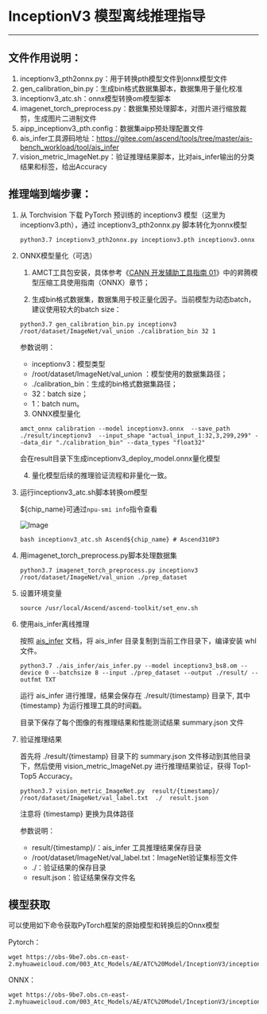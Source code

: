 # InceptionV3 模型离线推理指导

---

## 文件作用说明：

1. inceptionv3_pth2onnx.py：用于转换pth模型文件到onnx模型文件
2. gen_calibration_bin.py：生成bin格式数据集脚本，数据集用于量化校准
3. inceptionv3_atc.sh：onnx模型转换om模型脚本
4. imagenet_torch_preprocess.py：数据集预处理脚本，对图片进行缩放裁剪，生成图片二进制文件
5. aipp_inceptionv3_pth.config：数据集aipp预处理配置文件
6. ais_infer工具源码地址：https://gitee.com/ascend/tools/tree/master/ais-bench_workload/tool/ais_infer
7. vision_metric_ImageNet.py：验证推理结果脚本，比对ais_infer输出的分类结果和标签，给出Accuracy



## 推理端到端步骤：

1. 从 Torchvision 下载 PyTorch 预训练的 inceptionv3 模型（这里为 inceptionv3.pth），通过 inceptionv3_pth2onnx.py 脚本转化为onnx模型

   ```
   python3.7 inceptionv3_pth2onnx.py inceptionv3.pth inceptionv3.onnx
   ```

2. ONNX模型量化（可选）

   1. AMCT工具包安装，具体参考《[CANN 开发辅助工具指南 01](https://support.huawei.com/enterprise/zh/ascend-computing/cann-pid-251168373?category=developer-documents&subcategory=auxiliary-development-tools)》中的昇腾模型压缩工具使用指南（ONNX）章节；

   2. 生成bin格式数据集，数据集用于校正量化因子。当前模型为动态batch，建议使用较大的batch size：

   ```
   python3.7 gen_calibration_bin.py inceptionv3 /root/dataset/ImageNet/val_union ./calibration_bin 32 1
   ```

   参数说明：

   - inceptionv3：模型类型
   - /root/dataset/ImageNet/val_union ：模型使用的数据集路径；
   - ./calibration_bin：生成的bin格式数据集路径；
   - 32：batch size；
   - 1：batch num。

   3. ONNX模型量化

   ```
   amct_onnx calibration --model inceptionv3.onnx  --save_path ./result/inceptionv3  --input_shape "actual_input_1:32,3,299,299" --data_dir "./calibration_bin" --data_types "float32" 
   ```

   会在result目录下生成inceptionv3_deploy_model.onnx量化模型

   4. 量化模型后续的推理验证流程和非量化一致。

3. 运行inceptionv3_atc.sh脚本转换om模型

   ${chip_name}可通过`npu-smi info`指令查看
   
   ![Image](https://gitee.com/ascend/ModelZoo-PyTorch/raw/master/ACL_PyTorch/images/310P3.png)
   
   ```
   bash inceptionv3_atc.sh Ascend${chip_name} # Ascend310P3
   ```

4. 用imagenet_torch_preprocess.py脚本处理数据集   

   ```
   python3.7 imagenet_torch_preprocess.py inceptionv3 /root/dataset/ImageNet/val_union ./prep_dataset
   ```

5. 设置环境变量   

   ```
   source /usr/local/Ascend/ascend-toolkit/set_env.sh
   ```

6. 使用ais_infer离线推理

   按照 [ais_infer](https://gitee.com/ascend/tools/tree/master/ais-bench_workload/tool/ais_infer) 文档，将 ais_infer 目录复制到当前工作目录下，编译安装 whl 文件。
   
   ```
   python3.7 ./ais_infer/ais_infer.py --model inceptionv3_bs8.om --device 0 --batchsize 8 --input ./prep_dataset --output ./result/ --outfmt TXT 
   ```
   
   运行 ais_infer 进行推理，结果会保存在 ./result/{timestamp} 目录下, 其中 {timestamp} 为运行推理工具的时间戳。
   
   目录下保存了每个图像的有推理结果和性能测试结果 summary.json 文件

7. 验证推理结果

   首先将 ./result/{timestamp} 目录下的 summary.json 文件移动到其他目录下，然后使用 vision_metric_ImageNet.py 进行推理结果验证，获得 Top1-Top5 Accuracy。
   
   ```
   python3.7 vision_metric_ImageNet.py  result/{timestamp}/  /root/dataset/ImageNet/val_label.txt  ./  result.json
   ```
   
   注意将 {timestamp} 更换为具体路径
   
   参数说明：

   - result/{timestamp}/：ais_infer 工具推理结果保存目录
   - /root/dataset/ImageNet/val_label.txt：ImageNet验证集标签文件
   - ./：验证结果的保存目录
   - result.json：验证结果保存文件名

## 模型获取

可以使用如下命令获取PyTorch框架的原始模型和转换后的Onnx模型

Pytorch：
```
wget https://obs-9be7.obs.cn-east-2.myhuaweicloud.com/003_Atc_Models/AE/ATC%20Model/InceptionV3/inception_v3.pth
```
ONNX：
```
wget https://obs-9be7.obs.cn-east-2.myhuaweicloud.com/003_Atc_Models/AE/ATC%20Model/InceptionV3/inceptionv3.onnx
```

